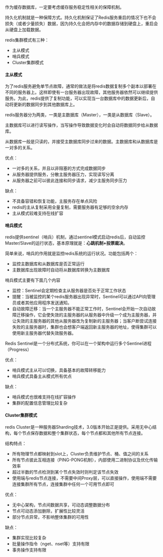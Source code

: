 作为缓存数据库，一定要考虑缓存服务稳定性相关的保障机制。

持久化机制就是一种保障方式。持久化机制保证了Redis服务重启的情况下也不会损失（或者少量损失）数据，因为持久化会把内存中的数据存储到硬盘上，重启会从硬盘上加载数据。

redis集群模式有三种：

- 主从模式
- 哨兵模式
- Cluster集群模式

#### 主从模式

为了redis服务避免单节点故障，通常的做法是将redis数据复制多个副本以部署在不同的服务器上。这样即使有一台服务器出现故障，其他服务器依然可以继续提供服务。为此，redis提供了复制功能，可以实现当一台数据库中的数据更新后，自动将更新的数据同步到其他数据库上。

redis服务器分为两类，一类是主数据库（Master），一类是从数据库（Slave）。

​	主数据库可以进行读写操作，当写操作导致数据变化时会自动将数据同步给从数据库。

​	从数据库一般是只读的，并接受主数据库同步过来的数据。主数据库和从数据库是一对多的关系。

优点：

- 一对多的关系，并且以非阻塞的方式完成数据同步
- 从服务器提供服务，分散主服务器压力，实现读写分离
- 从服务器之前可以彼此连接和同步请求，减少主服务同步压力

缺点：

- 不具备容错和恢复功能，主服务存在单点风险
- redis的主从复制采用全量复制，需要服务器有足够的空余内存
- 主从模式较难支持在线扩容

#### 哨兵模式

redis提供sentinel（哨兵）机制，通过sentinel模式启动redis后，自动监控Master/Slave的运行状态，基本原理就是：**心跳机制+投票裁决**。

简单来说，哨兵的作用就是监控redis系统的运行状况。功能包括两个：

- 监控主数据库和从数据库是否正常运行
- 主数据库出现故障时自动将从数据库转换为主数据库

哨兵模式主要有下面几个内容

- 监控：Sentinel会定期检查主从服务器是否处于正常工作状态
- 提醒：当被监控的某个redis服务器出现异常时，Sentinel可以通过API向管理员或者其他应用程序发送通知。
- 自动故障迁移：当一个主服务器不能正常工作时，Sentinel会开始一次自动故障迁移操作，它会使失效的主服务器的从服务器中升级一个成为主服务器，并让失效的主服务器的其他从服务器改为复制新的主服务器；当客户断尝试连接失败的主服务器时，集群也会想客户端返回新主服务器的地址，使得集群可以使用新主服务器代替失效服务器。

Redis Sentinel是一个分布式系统，你可以在一个架构中运行多个Sentinel进程（Progress）

优点：

- 哨兵模式主从可以切换，具备基本的故障转移能力
- 哨兵模式具备主从模式所有优点

缺点：

- 哨兵模式也很难支持在线扩容操作
- 集群的配置信息管理比较复杂

#### Cluster集群模式

redis Cluster是一种服务器Sharding技术，3.0版本开始正是提供。采用无中心结构，每个节点保存数据和整个集群状态，每个节点都和其他所有节点连接。

结构特点：

- 所有物理节点都映射到slot上，Cluster负责维护节点、桶、值之间的关系
- 所有节点彼此互相连接（PING-PONG机制），内部使用二进制协议及优化传输效率
- 超过半数的节点检测到某个节点失效时则判定该节点失效
- 使用端与redis节点连接，不需要中间Proxy层，可以直接操作，使用端不需要连接集群所有节点，连接集群中任何一个可用节点即可

优点：

- 无中心架构，节点间数据共享，可动态调整数据分布
- 节点可动态添加删除，扩展性比较灵活
- 部分节点异常，不影响整体集群的可用性

缺点：

- 集群实现比较复杂
- 批量操作指令（nget、nset等）支持有限
- 事务操作支持有限

